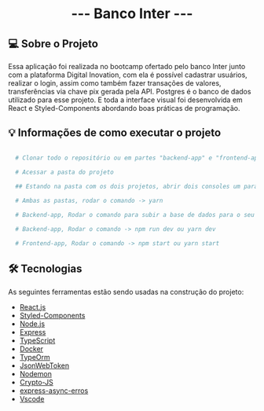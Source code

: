 <h1 align="center">
   --- Banco Inter ---
</h1>

## 💻 Sobre o Projeto

Essa aplicação foi realizada no bootcamp ofertado pelo banco Inter junto com a plataforma Digital Inovation, com ela é possível cadastrar usuários, realizar o login, assim como também fazer transações de valores, transferências via chave pix gerada pela API. Postgres é o banco de dados utilizado para esse projeto. E toda a interface visual foi desenvolvida em React e Styled-Components abordando boas práticas de programação.

## 💡 Informações de como executar o projeto

```bash

  # Clonar todo o repositório ou em partes "backend-app" e "frontend-app"

  # Acessar a pasta do projeto

  ## Estando na pasta com os dois projetos, abrir dois consoles um para acessar a pasta backend-app e no outro console frontend-app
  
  # Ambas as pastas, rodar o comando -> yarn 

  # Backend-app, Rodar o comando para subir a base de dados para o seu docker -> docker-compose up 

  # Backend-app, Rodar o comando -> npm run dev ou yarn dev

  # Frontend-app, Rodar o comando -> npm start ou yarn start

```

## 🛠 Tecnologias

As seguintes ferramentas estão sendo usadas na construção do projeto:

- [React.js][react]
- [Styled-Components][styled]
- [Node.js][nodejs]
- [Express][express]
- [TypeScript][typescript]
- [Docker][docker]  
- [TypeOrm][typeorm]
- [JsonWebToken][jsonwebtoken]
- [Nodemon][nodemon]
- [Crypto-JS][cryptojs]
- [express-async-erros][expresserrors]
- [Vscode][vscode]

[react]: https://pt-br.reactjs.org/
[styled]: https://styled-components.com/
[nodejs]: https://nodejs.org/
[express]: https://expressjs.com/pt-br/
[typescript]: https://www.typescriptlang.org/
[typeorm]: https://typeorm.io/#/
[Joi]: https://joi.dev/api/?v=17.4.2
[docker]: https://docs.docker.com/
[bcrypt]: https://www.npmjs.com/package/bcryptjs
[jsonwebtoken]: https://www.npmjs.com/package/jsonwebtoken
[multer]: https://www.npmjs.com/package/multer
[datefns]: https://date-fns.org/
[ethereal]: https://ethereal.email/
[handlebars]: https://handlebarsjs.com/
[Vscode]: https://code.visualstudio.com/
[nodemon]: https://www.npmjs.com/package/nodemon
[cryptojs]: https://www.npmjs.com/package/crypto-js
[expresserrors]: https://www.npmjs.com/package/express-async-errors
